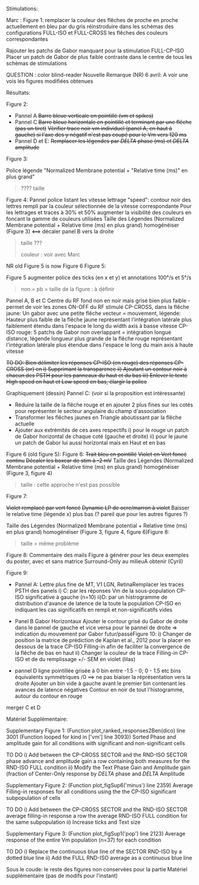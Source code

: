 Stimulations:

Marc : Figure 1:
remplacer la couleur des flêches de proche en proche actuellement en bleu par du gris
réinstroduire dans les schémas des configurations FULL-ISO et FULL-CROSS les flêches des couleurs correspondantes

Rajouter les patchs de Gabor manquant pour la stimulation FULL-CP-ISO
Placer un patch de Gabor de plus faible contraste dans le centre de tous les schémas de stimulations

QUESTION : color blind-reader
Nouvelle Remarque (NR) 6 avril: A voir une vois les figures modifiées obtenues

Résultats:

Figure 2:

- Pannel A
  ~~Barre bleue verticale en pointillé (vm et spikes)~~
- Pannel C
  ~~Barre bleue horizontale en pointillé et terminant par une flêche (pas un tiret)~~
  ~~Vérifier trace noir vm individuel (panel A, en haut à gauche) si l'axe des y négatif n'est pas coupé pour le Vm vers 120 ms~~
- Pannel D et E:
  ~~Remplacer les légendes par $DELTA$ phase (ms) et $DELTA$ amplitude~~

Figure 3: 

Police légende "Normalized Membrane potential + "Relative time (ms)" en plus grand"

>  ???? taille 

Figure 4:
Pannel police listant les vitesse lettrage "speed": contour noir des lettres rempli par la couleur sélectionnée de la vitesse correspondante
Pour les lettrages et traces à 30% et 50% augmenter la visibilité des couleurs en foncant la gamme de couleurs utilisées
Taille des Légendes (Normalized Membrane potential + Relative time (ms) en plus grand) homogénéiser (Figure 3) <==> décaler panel B vers la droite

> taille ???
>
> couleur : voir avec Marc



NR old Figure 5 is now Figure 6
Figure 5:

Figure 5
augmenter police des ticks (en x et y) et annotations 100°/s et 5°/s

> non = pb = taille de la figure : à définir

Pannel A, B et C
Centre du RF fond non en noir mais grisé bien plus faible - permet de voir les zones ON-OFF du RF stimulé 
CP-CROSS, dans la flêche jaune: Un gabor avec une petite flêche vecteur = mouvement, légende: Hauteur plus faible de la flêche jaune représentant l'intégration latérale plus faiblement étendu dans l'espace le long du width axis à basse vitesse
CP-ISO rouge: 5 patchs de Gabor non overlappant = intégration longue distance, légende longueur plus grande de la flêche rouge représentant l'intégration latérale plus étendue dans l'espace le long du main axis à haute vitesse

~~TO DO:
Bien délimiter les réponses CP-ISO (en rouge) des réponses CP-CROSS (or) en 
i)  Supprimant la transparence
ii) Ajoutant un contour noir à chacun des PSTH pour les panneaux du haut et du bas
iii) Enlever le texte High speed en haut et Low speed en bas, élargir la police~~

Graphiquement (dessin)
Pannel C: (voir si la proposition est intéressante)

 - Réduire la taille de la flêche rouge et en ajouter 2 plus fines sur les cotés pour représenter le secteur angulaire du champ d'association
 - Transformer les flêches jaunes en Triangle aboutissant par la flêche actuelle 
 - Ajouter aux extrémités de ces axes respectifs 
	i) pour le rouge un patch de Gabor horizontal de chaque coté (gauche et droite)
	ii) pour le jaune un patch de Gabor lui aussi horizontal mais en Haut et en bas 

Figure 6 (old figure 5):
Figure 6:
~~Trait bleu en pointillé~~
~~Violet en Vert foncé continu~~
~~Décaler les boxcar de stim à -2 mV~~
Taille des Légendes (Normalized Membrane potential + Relative time (ms) en plus grand) homogénéiser (Figure 3, figure 4)

> taille : cette approche n'est pas possible 

Figure 7:

~~Violet remplacé par vert foncé~~
~~Dynamic LP de ocre/marron à violet~~
Baisser le relative time (légende x) plus bas (? pareil que pour les autres figures ?) 

Taille des Légendes (Normalized Membrane potential + Relative time (ms) en plus grand) homogénéiser (Figure 3, figure 4, figure 6)Figure 8:

> taille = même problème

Figure 8:
Commentaire des mails
Figure à générer pour les deux exemples du poster, avec et sans matrice Surround-Only au milieuA obtenir (Cyril)

Figure 9:

- Pannel A:
  Lettre plus fine de MT, V1 LGN, RetinaRemplacer les traces PSTH des panels 
  i) C: par les réponses Vm de la sous-population CP-ISO significative à gauche (n=10)
  ii)D: par un histrogramme de distribution d'avance de latence de la toute la population CP-ISO en indiquant les cas significatifs en rempli et non-significatifs vides

- Panel B
  Gabor Horizontaux
  Ajouter le contour grisé du Gabor de droite dans le pannel de gauche et vice versa pour le pannel de droite => indication du mouvement  par Gabor futur/passéFigure 10:
  i) Changer de position la matrice de prédiction de Kaplan et al., 2012 pour la placer en dessous de la trace CP-ISO Filling-in
     afin de faciliter la convergence de la flêche de bas en haut 
  ii) Changer la couleur de la trace Filling-in CP-ISO et de du remplissage +/- SEM en violet (lilas)

- pannel D
  ligne pointillée grisée à 0
  bin entre -1.5 - 0; 0 - 1.5 etc
  bins équivalents symmétriques /0  ==> ne pas biaiser la réprésentation vers la droite
  Ajouter un bin vide à gauche avant le premier bin contenant les avances de latence négatives 
  Contour en noir de tout l'histogramme, autour du contour en rouge 

merger C et D 

Matériel Supplémentaire:

Supplementary Figure 1: (Function plot_ranked_responses2Ben(dico) line  3001 (Function looped for kind in ['vm'] line 3093))
Sorted Phase and amplitude gain for all conditions with significant and non-significant cells

TO DO 
	i)  Add between the CP-CROSS SECTOR and the RND-ISO SECTOR phase advance and amplitude gain a row containing both measures for the RND-ISO FULL condition
	ii) Modify the Text Phase Gain and Amplitude gain (fraction of Center-Only response by $DELTA$ phase and $DELTA$ Amplitude 

Supplementary Figure 2: (Function plot_figSup6('minus') line 2359) 
Average Filling-in responses for all conditions using the the CP-ISO significant subpopulation of cells

TO DO
	i) Add between the CP-CROSS SECTOR and the RND-ISO SECTOR average filling-in response a row the average RND-ISO FULL condition for the same subpopulation 
	ii) Increase ticks and Text size	

Supplementary Figure 3: (Function plot_figSup1('pop') line 2123)
Average response of the entire Vm population (n=37) for each condition 

TO DO
	i) Replace the continuous blue line of the SECTOR RND-ISO by a dotted blue line
	ii) Add the FULL RND-ISO average as a continuous blue line



Sous le coude:
le reste des figures non conservées pour la partie Matériel supplémentaire (pas de modifs pour l'instant)

